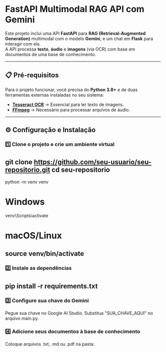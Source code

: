 # FastAPI Multimodal RAG API com Gemini

Este projeto inclui uma API **FastAPI** para **RAG (Retrieval-Augmented Generation)** multimodal com o modelo **Gemini**, e um chat em **Flask** para interagir com ela.  
A API processa **texto**, **áudio** e **imagens** (via OCR) com base em documentos de uma base de conhecimento.

---

## 📋 Pré-requisitos

Para o projeto funcionar, você precisa do **Python 3.8+** e de duas ferramentas externas instaladas no seu sistema:

- **[Tesseract OCR](https://github.com/tesseract-ocr/tesseract)** → Essencial para ler texto de imagens.  
- **[FFmpeg](https://ffmpeg.org/download.html)** → Necessário para processar arquivos de áudio.

---

## ⚙️ Configuração e Instalação

### 1️⃣ Clone o projeto e crie um ambiente virtual
git clone https://github.com/seu-usuario/seu-repositorio.git
cd seu-repositorio
---

python -m venv venv
# Windows
venv\Scripts\activate
# macOS/Linux
source venv/bin/activate
---

### 2️⃣ Instale as dependências
pip install -r requirements.txt
---

### 3️⃣ Configure sua chave do Gemini
Pegue sua chave no Google AI Studio.
Substitua "SUA_CHAVE_AQUI" no arquivo main.py.

### 4️⃣ Adicione seus documentos à base de conhecimento
Coloque arquivos .txt, .md ou .pdf na pasta:
